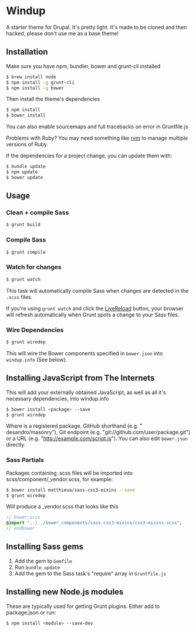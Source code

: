 # Windup

A starter theme for Drupal. It's pretty light. It's made to be cloned and then hacked, please don't use me as a base theme!

## Installation

Make sure you have npm, bundler, bower and grunt-cli installed

```bash
$ brew install node
$ npm install -g grunt-cli
$ npm install -g bower
```

Then install the theme's dependencies

```bash
$ npm install
$ bower install
```

You can also enable sourcemaps and full tracebacks on error in Gruntfile.js

Problems with Ruby? You may need something like [rvm](http://rvm.io/) to manage multiple versions of Ruby.

If the dependencies for a project change, you can update them with:

```bash
$ bundle update
$ npm update
$ bower update
```

## Usage

### Clean + compile Sass

```bash
$ grunt build
```

### Compile Sass

```bash
$ grunt compile
```

### Watch for changes

```bash
$ grunt watch
```

This task will automatically compile Sass when changes are detected in the `.scss` files.

If you're using ```grunt watch``` and click the [LiveReload](https://chrome.google.com/webstore/detail/livereload/jnihajbhpnppcggbcgedagnkighmdlei?hl=en) button, your browser will refresh automatically when Grunt spots a change to your Sass files.

### Wire Dependencies

```bash
$ grunt wiredep
```

This will wire the Bower components specified in ```bower.json``` into ```windup.info``` (See below).

## Installing JavaScript from The Internets

This will add your externally obtained JavaScript, as well as all it's necessary dependencies, into windup.info

```bash
$ bower install <package> --save
$ grunt wiredep
```

Where <package> is a registered package, GitHub shorthand (e.g. " desandro/masonry"), Git endpoint (e.g. "git://github.com/user/package.git") or a URL (e.g. "http://example.com/script.js").
You can also edit ```bower.json``` directly.

### Sass Partials

Packages containing .scss files will be imported into scss/component/_vendor.scss, for example:
```bash
$ bower install matthieua/sass-css3-mixins --save
$ grunt wiredep
```

Will produce a _vendor.scss that looks like this
```scss
// bower:scss
@import "../../bower_components/sass-css3-mixins/css3-mixins.scss";
// endbower

```

## Installing Sass gems

1. Add the gem to ```Gemfile```
2. Run ```bundle update```
3. Add the gem to the Sass task's "require" array in ```Gruntfile.js```

## Installing new Node.js modules

These are typically used for getting Grunt plugins. Either add to package.json or run:

```bash
$ npm install <module> --save-dev
```
